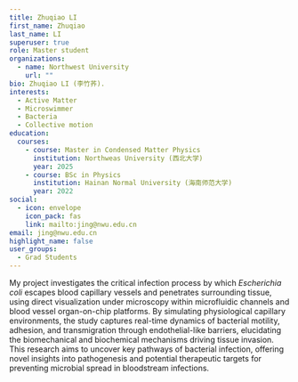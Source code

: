 ```yaml
---
title: Zhuqiao LI
first_name: Zhuqiao
last_name: LI
superuser: true
role: Master student
organizations:
  - name: Northwest University
    url: ""
bio: Zhuqiao LI (李竹荞).
interests:
  - Active Matter
  - Microswimmer
  - Bacteria
  - Collective motion
education:
  courses:
    - course: Master in Condensed Matter Physics
      institution: Northweas University (西北大学)
      year: 2025
    - course: BSc in Physics
      institution: Hainan Normal University (海南师范大学)
      year: 2022
social:
  - icon: envelope
    icon_pack: fas
    link: mailto:jing@nwu.edu.cn
email: jing@nwu.edu.cn
highlight_name: false
user_groups:
  - Grad Students
---
```

My project investigates the critical infection process by which _Escherichia coli_ escapes blood capillary vessels and penetrates surrounding tissue, using direct visualization under microscopy within microfluidic channels and blood vessel organ-on-chip platforms. By simulating physiological capillary environments, the study captures real-time dynamics of bacterial motility, adhesion, and transmigration through endothelial-like barriers, elucidating the biomechanical and biochemical mechanisms driving tissue invasion. This research aims to uncover key pathways of bacterial infection, offering novel insights into pathogenesis and potential therapeutic targets for preventing microbial spread in bloodstream infections.